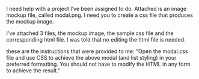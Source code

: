 I need help with a project I've been assigned to do.
Attached is an image mockup file, called modal.png.
I need you to create a css file that produces the mockup image.

I've attached 3 files, the mockup image, the sample css file and the corresponding html file. I was told that no editing the html file is needed.

these are the instructions that were provided to me:
"Open the modal.css file and use CSS to achieve the above modal (and list styling) in your preferred formatting. You should not have to modify the HTML in any form to
achieve the result."



